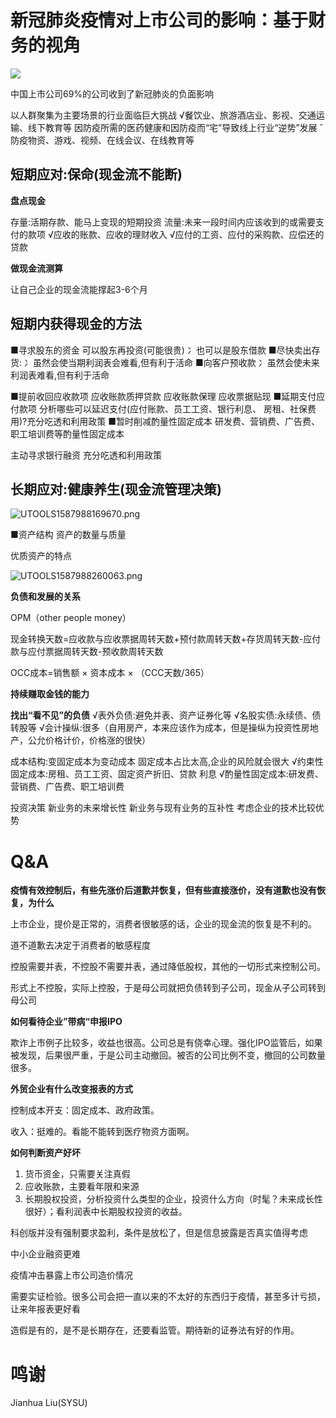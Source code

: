 # 新冠肺炎疫情对上市公司的影响：基于财务的视角

![](https://mypictuchuang.oss-cn-shenzhen.aliyuncs.com/UTOOLS1587985544687.png)

中国上市公司69%的公司收到了新冠肺炎的负面影响



以人群聚集为主要场景的行业面临巨大挑战
√餐饮业、旅游酒店业、影视、交通运输、线下教育等
因防疫所需的医药健康和因防疫而“宅”导致线上行业“逆势”发展
ˇ防疫物资、游戏、视频、在线会议、在线教育等







## 短期应对:保命(现金流不能断)

**盘点现金**

存量:活期存款、能马上变现的短期投资
流量:未来一段时间内应该收到的或需要支付的款项
√应收的账款、应收的理财收入
√应付的工资、应付的采购款、应偿还的贷款

**做现金流测算**

让自己企业的现金流能撑起3-6个月





## 短期内获得现金的方法

■寻求股东的资金
可以股东再投资(可能很贵)
冫也可以是股东借款
■尽快卖出存货:
冫虽然会使当期利润表会难看,但有利于活命
■向客户预收款
冫虽然会使未来利润表难看,但有利于活命





■提前收回应收款项
应收账款质押贷款
应收账款保理
应收票据贴现
■延期支付应付款项
分析哪些可以延迟支付(应付账款、员工工资、银行利息、
房租、社保费用)?充分吃透和利用政策
■暂时削减酌量性固定成本
研发费、营销费、广告费、职工培训费等酌量性固定成本



主动寻求银行融资
充分吃透和利用政策



## 长期应对:健康养生(现金流管理决策)

![UTOOLS1587988169670.png](https://mypictuchuang.oss-cn-shenzhen.aliyuncs.com/UTOOLS1587988169670.png)





■资产结构
资产的数量与质量



优质资产的特点

![UTOOLS1587988260063.png](https://mypictuchuang.oss-cn-shenzhen.aliyuncs.com/UTOOLS1587988260063.png)



**负债和发展的关系**




OPM（other people money）

现金转换天数=应收款与应收票据周转天数+预付款周转天数+存货周转天数-应付款与应付票据周转天数-预收款周转天数

OCC成本=销售额 × 资本成本 × （CCC天数/365）



**持续赚取金钱的能力**



**找出“看不见”的负债**
√表外负债:避免并表、资产证券化等
√名股实债:永续债、债转股等
√会计操纵:很多（自用房产，本来应该作为成本，但是操纵为投资性房地产，公允价格计价，价格涨的很快）





成本结构:变固定成本为变动成本
固定成本占比太高,企业的风险就会很大
√约束性固定成本:房租、员工工资、固定资产折旧、贷款
利息
√酌量性固定成本:研发费、营销费、广告费、职工培训费







投资决策
新业务的未来增长性
新业务与现有业务的互补性
考虑企业的技术比较优势







# Q&A

**疫情有效控制后，有些先涨价后道歉并恢复，但有些直接涨价，没有道歉也没有恢复，为什么**

上市企业，提价是正常的，消费者很敏感的话，企业的现金流的恢复是不利的。

道不道歉去决定于消费者的敏感程度





控股需要并表，不控股不需要并表，通过降低股权，其他的一切形式来控制公司。

形式上不控股，实际上控股，于是母公司就把负债转到子公司，现金从子公司转到母公司





**如何看待企业”带病“申报IPO**

欺诈上市例子比较多，收益也很高。公司总是有侥幸心理。强化IPO监管后，如果被发现，后果很严重，于是公司主动撤回。被否的公司比例不变，撤回的公司数量很多。





**外贸企业有什么改变报表的方式**

控制成本开支：固定成本、政府政策。

收入：挺难的。看能不能转到医疗物资方面啊。





**如何判断资产好坏**

1. 货币资金，只需要关注真假
2. 应收账款，主要看年限和来源
3. 长期股权投资，分析投资什么类型的企业，投资什么方向（时髦？未来成长性很好）；看利润表中长期股权投资的收益。



科创版并没有强制要求盈利，条件是放松了，但是信息披露是否真实值得考虑

中小企业融资更难



疫情冲击暴露上市公司造价情况

需要实证检验。很多公司会把一直以来的不太好的东西归于疫情，甚至多计亏损，让来年报表更好看

造假是有的，是不是长期存在，还要看监管。期待新的证券法有好的作用。

# 鸣谢

Jianhua Liu(SYSU)